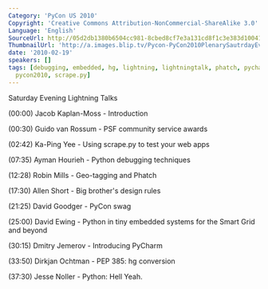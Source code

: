 ```yaml
---
Category: 'PyCon US 2010'
Copyright: 'Creative Commons Attribution-NonCommercial-ShareAlike 3.0'
Language: 'English'
SourceUrl: http://05d2db1380b6504cc981-8cbed8cf7e3a131cd8f1c3e383d10041.r93.cf2.rackcdn.com/pycon-us-2010/309_plenary-saturday-evening-lightning-talks.m4v
ThumbnailUrl: 'http://a.images.blip.tv/Pycon-PyCon2010PlenarySautrdayEveningLightningTalks793.png'
date: '2010-02-19'
speakers: []
tags: [debugging, embedded, hg, lightning, lightningtalk, phatch, pycharm, pycon,
  pycon2010, scrape.py]
---
```

Saturday Evening Lightning Talks

(00:00) Jacob Kaplan-Moss - Introduction

(00:30) Guido van Rossum - PSF community service awards

(02:42) Ka-Ping Yee - Using scrape.py to test your web apps

(07:35) Ayman Hourieh - Python debugging techniques

(12:28) Robin Mills - Geo-tagging and Phatch

(17:30) Allen Short - Big brother's design rules

(21:25) David Goodger - PyCon swag

(25:00) David Ewing - Python in tiny embedded systems for the Smart Grid and
beyond

(30:15) Dmitry Jemerov - Introducing PyCharm

(33:50) Dirkjan Ochtman - PEP 385: hg conversion

(37:30) Jesse Noller - Python: Hell Yeah.

